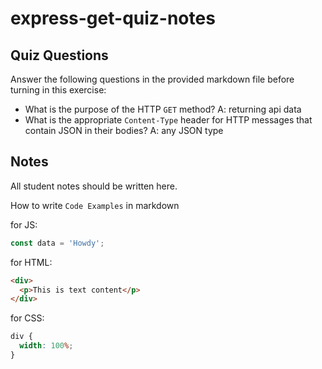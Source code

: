 # express-get-quiz-notes

## Quiz Questions

Answer the following questions in the provided markdown file before turning in this exercise:

- What is the purpose of the HTTP `GET` method?
  A: returning api data
- What is the appropriate `Content-Type` header for HTTP messages that contain JSON in their bodies?
  A: any JSON type

## Notes

All student notes should be written here.

How to write `Code Examples` in markdown

for JS:

```javascript
const data = 'Howdy';
```

for HTML:

```html
<div>
  <p>This is text content</p>
</div>
```

for CSS:

```css
div {
  width: 100%;
}
```
